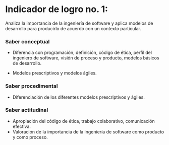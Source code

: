 # Indicador de logro no. 1:

Analiza la importancia de la ingeniería de software y aplica modelos de desarrollo para producirlo de acuerdo con un contexto particular.

### Saber conceptual

* Diferencia con programación, definición, código de ética, perfil del ingeniero de software, visión de proceso y producto, modelos básicos de desarrollo.

* Modelos prescriptivos y modelos ágiles.


### Saber procedimental

* Diferenciación de los diferentes modelos prescriptivos y ágiles.

### Saber actitudinal

* Apropiación del código de ética, trabajo colaborativo, comunicación efectiva.
* Valoración de la importancia de la ingeniería de software como producto y como proceso.